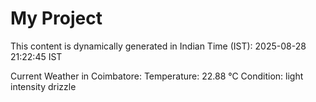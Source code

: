 # My Project

This content is dynamically generated in Indian Time (IST): 2025-08-28 21:22:45 IST


Current Weather in Coimbatore:
Temperature: 22.88 °C
Condition: light intensity drizzle
